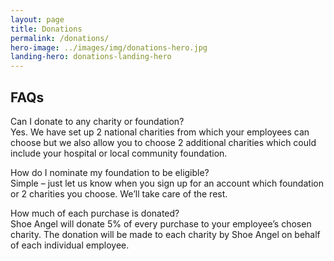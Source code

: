 ```yaml
---
layout: page
title: Donations
permalink: /donations/
hero-image: ../images/img/donations-hero.jpg
landing-hero: donations-landing-hero
---
```


<h2>FAQs</h2>
<div class="faq">
  <p>Can I donate to any charity or foundation?<br><span class="answer">Yes. We have set up 2 national charities from which your employees can choose but we also allow you to choose 2 additional charities which could include your hospital or local community foundation.</span></p>
  <p>How do I nominate my foundation to be eligible?<br><span class="answer">Simple – just let us know when you sign up for an account which foundation or 2 charities you choose. We’ll take care of the rest.</span></p>
  <p>How much of each purchase is donated?<br><span class="answer">Shoe Angel will donate 5% of every purchase to your employee’s chosen charity. The donation will be made to each charity by Shoe Angel on behalf of each individual employee.</span></p>
</div>
